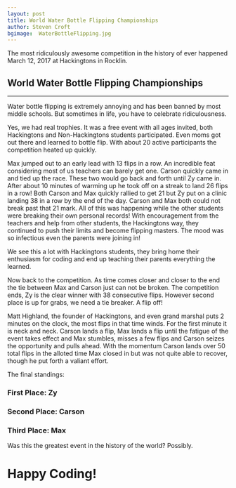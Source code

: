 ```yaml
---
layout: post
title: World Water Bottle Flipping Championships
author: Steven Croft
bgimage:  WaterBottleFlipping.jpg
---
```


The most ridiculously awesome competition in the history of ever happened March 12, 2017 at Hackingtons in Rocklin. 

## World Water Bottle Flipping Championships
-----
Water bottle flipping is extremely annoying and has been banned by most middle schools. But sometimes in life, you have to celebrate ridiculousness. 

Yes, we had real trophies. It was a free event with all ages invited, both Hackingtons and Non-Hackingtons students participated. Even moms got out there and learned to bottle flip. With about 20 active participants the competition heated up quickly. 

Max jumped out to an early lead with 13 flips in a row. An incredible feat considering most of us teachers can barely get one. Carson quickly came in and tied up the race. These two would go back and forth until Zy came in. After about 10 minutes of warming up he took off on a streak to land 26 flips in a row! Both Carson and Max quickly rallied to get 21 but Zy put on a clinic landing 38 in a row by the end of the day. Carson and Max both could not break past that 21 mark. 
All of this was happening while the other students were breaking their own personal records! With encouragement from the teachers and help from other students, the Hackingtons way, they continued to push their limits and become flipping masters. The mood was so infectious even the parents were joining in!

We see this a lot with Hackingtons students, they bring home their enthusiasm for coding and end up teaching their parents everything the learned.

Now back to the competition. As time comes closer and closer to the end the tie between Max and Carson just can not be broken. The competition ends, Zy is the clear winner with 38 consecutive flips. However second place is up for grabs, we need a tie breaker. A flip off!

Matt Highland, the founder of Hackingtons, and even grand marshal puts 2 minutes on the clock, the most flips in that time winds. For the first minute it is neck and neck. Carson lands a flip, Max lands a flip until the fatigue of the event takes effect and Max stumbles, misses a few flips and Carson seizes the opportunity and pulls ahead. With the momentum Carson lands over 50 total flips in the alloted time Max closed in but was not quite able to recover, though he put forth a valiant effort.

The final standings: 

### First Place: Zy
### Second Place: Carson
### Third Place: Max


Was this the greatest event in the history of the world?  Possibly.



# Happy Coding!
